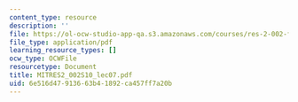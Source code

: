 ```yaml
---
content_type: resource
description: ''
file: https://ol-ocw-studio-app-qa.s3.amazonaws.com/courses/res-2-002-finite-element-procedures-for-solids-and-structures-spring-2010/6e516d47913663b41892ca457ff7a20b_MITRES2_002S10_lec07.pdf
file_type: application/pdf
learning_resource_types: []
ocw_type: OCWFile
resourcetype: Document
title: MITRES2_002S10_lec07.pdf
uid: 6e516d47-9136-63b4-1892-ca457ff7a20b
---
```

